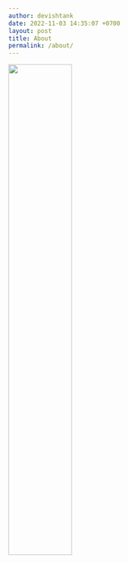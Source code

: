 ```yaml
---
author: devishtank
date: 2022-11-03 14:35:07 +0700
layout: post
title: About
permalink: /about/
---
```


<img src="https://artikelhacker.github.io/QRIS.jpeg" width="50%">

